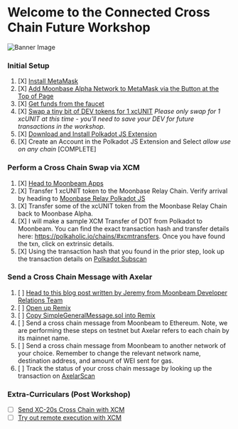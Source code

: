 # Welcome to the Connected Cross Chain Future Workshop
![Banner Image](https://img.evbuc.com/https%3A%2F%2Fcdn.evbuc.com%2Fimages%2F328876259%2F968804569553%2F1%2Foriginal.20220803-041427?w=800&auto=format%2Ccompress&q=75&sharp=10&rect=0%2C0%2C2160%2C1080&s=de861d8a239e58076f7fa0b7b2b0aa43)

### Initial Setup

1. [X] [Install MetaMask](https://metamask.io/)
2. [X] [Add Moonbase Alpha Network to MetaMask via the Button at the Top of Page](https://docs.moonbeam.network/)
3. [X] [Get funds from the faucet](https://apps.moonbeam.network/moonbase-alpha/faucet/)
4. [X] [Swap a tiny bit of DEV tokens for 1 xcUNIT](https://moonbeam-swap.netlify.app/#/swap) *Please only swap for 1 xcUNIT at this time - you'll need to save your DEV for future transactions in the workshop.* 
5. [X] [Download and Install Polkadot JS Extension](https://polkadot.js.org/extension/)
6. [X] Create an Account in the Polkadot JS Extension and Select *allow use on any chain*
[COMPLETE]
### Perform a Cross Chain Swap via XCM
1. [X] [Head to Moonbeam Apps](https://apps.moonbeam.network/moonbase-alpha/)
2. [X] Transfer 1 xcUNIT token to the Moonbase Relay Chain. Verify arrival by heading to [Moonbase Relay Polkadot JS](https://polkadot.js.org/apps/?rpc=wss%3A%2F%2Ffrag-moonbase-relay-rpc-ws.g.moonbase.moonbeam.network#/accounts)
3. [X] Transfer some of the xcUNIT token from the Moonbase Relay Chain back to Moonbase Alpha.
4. [X] I will make a sample XCM Transfer of DOT from Polkadot to Moonbeam. You can find the exact transaction hash and transfer details here: https://polkaholic.io/chains/#xcmtransfers. Once you have found the txn, click on extrinsic details.
5. [X] Using the transaction hash that you found in the prior step, look up the transaction details on [Polkadot Subscan](https://polkadot.subscan.io/)

### Send a Cross Chain Message with Axelar
1. [ ] [Head to this blog post written by Jeremy from Moonbeam Developer Relations Team](https://moonbeam.network/blog/connected-contracts-axelar/)
2. [ ] [Open up Remix](http://remix.ethereum.org/)
3. [ ] [Copy SimpleGeneralMessage.sol into Remix](https://gist.github.com/jboetticher/0188244031df80e9b180568e30bfa7a5)
4. [ ] Send a cross chain message from Moonbeam to Ethereum. Note, we are performing these steps on testnet but Axelar refers to each chain by its mainnet name.
5. [ ] Send a cross chain message from Moonbeam to another network of your choice. Remember to change the relevant network name, destination address, and amount of WEI sent for gas. 
6. [ ] Track the status of your cross chain message by looking up the transaction on [AxelarScan](https://testnet.axelarscan.io/)

### Extra-Curriculars (Post Workshop) 
* [ ] [Send XC-20s Cross Chain with XCM](https://docs.moonbeam.network/builders/xcm/xc20/xtokens/) 
* [ ] [Try out remote execution with XCM](https://docs.moonbeam.network/builders/xcm/xcm-transactor/)
